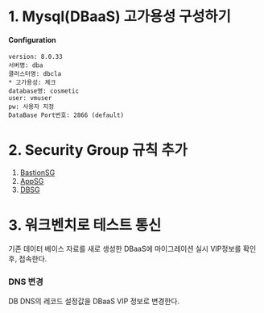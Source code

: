 # 1. Mysql(DBaaS) 고가용성 구성하기
#### Configuration
```
version: 8.0.33
서버명: dba
클러스터명: dbcla
* 고가용성: 체크
database명: cosmetic
user: vmuser
pw: 사용자 지정
DataBase Port번호: 2866 (default)
```
# 2. Security Group 규칙 추가
1) [BastionSG](https://github.com/scp-cloudacademy/ce-advanced/raw/main/11/Bastion.xlsx)
2) [AppSG](https://github.com/scp-cloudacademy/ce-advanced/raw/main/11/app.xlsx)
3) [DBSG](https://github.com/scp-cloudacademy/ce-advanced/raw/main/11/db.xlsx)

# 3. 워크벤치로 테스트 통신
기존 데이터 베이스 자료를 새로 생성한 DBaaS에 마이그레이션 실시
VIP정보를 확인 후, 접속한다.

### DNS 변경
DB DNS의 레코드 설정값을 DBaaS VIP 정보로 변경한다.
